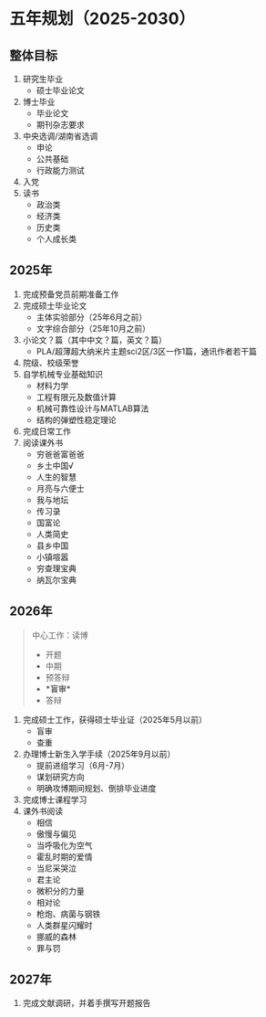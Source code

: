 # 五年规划（2025-2030）

## 整体目标

1. 研究生毕业
   - 硕士毕业论文
2. 博士毕业
   - 毕业论文
   - 期刊杂志要求
3. 中央选调/湖南省选调
   - 申论
   - 公共基础
   - 行政能力测试
4. 入党
5. 读书
   - 政治类
   - 经济类
   - 历史类
   - 个人成长类

## 2025年

1. 完成预备党员前期准备工作
2. 完成硕士毕业论文
    - 主体实验部分（25年6月之前）
    - 文字综合部分（25年10月之前）
3. 小论文？篇（其中中文？篇，英文？篇）
    - PLA/超薄超大纳米片主题sci2区/3区一作1篇，通讯作者若干篇
4. 院级、校级荣誉
5. 自学机械专业基础知识
    - 材料力学
    - 工程有限元及数值计算
    - 机械可靠性设计与MATLAB算法
    - 结构的弹塑性稳定理论
6. 完成日常工作
7. 阅读课外书
    - 穷爸爸富爸爸
    - 乡土中国√
    - 人生的智慧
    - 月亮与六便士
    - 我与地坛
    - 传习录
    - 国富论
    - 人类简史
    - 县乡中国
    - 小镇喧嚣
    - 穷查理宝典
    - 纳瓦尔宝典

## 2026年

> 中心工作：读博
>  - 开题
>  - 中期
>  - 预答辩
>  - **\*盲审\***
>  - 答辩 

1. 完成硕士工作，获得硕士毕业证（2025年5月以前）
    - 盲审
    - 查重
2. 办理博士新生入学手续（2025年9月以前）
    - 提前进组学习（6月-7月）
    - 谋划研究方向
    - 明确攻博期间规划、倒排毕业进度
3. 完成博士课程学习
4. 课外书阅读
    - 相信
    - 傲慢与偏见
    - 当呼吸化为空气
    - 霍乱时期的爱情
    - 当尼采哭泣
    - 君主论
    - 微积分的力量
    - 相对论
    - 枪炮、病菌与钢铁
    - 人类群星闪耀时
    - 挪威的森林
    - 罪与罚

## 2027年

1. 完成文献调研，并着手撰写开题报告